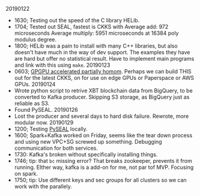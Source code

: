 20190122 
- 1630; Testing out the speed of the C library HELib.
- 1704; Tested out SEAL, fastest is CKKS with 
    Average add: 972 microseconds
    Average multiply: 5951 microseconds
  at 16384 poly modulus degree.
- 1800; HELib was a pain to install with many C++ libraries, but also doesn't have much in the way of dev support. The examples they have are hard but offer no statistical result. Have to implement main programs and link with this using `make`.
20190123
- 0603; [GPGPU accelerated partially homom](https://github.com/vernamlab/cuHE). Perhaps we can build THIS out for the latest CKKS, on for use on edge GPUs or Paperspace or AWS GPUs.
20190124
- Wrote python script to retrive XBT blockchain data from BigQuery, to be converted to Kafka producer. Skipping S3 storage, as BigQuery just as reliable as S3.
- Found PySEAL.
20190126
- Lost the producer and several days to hard disk failure. Rewrote, more modular now.
20190129
- 1200; Testing [PySEAL](https://github.com/Lab41/PySEAL) locally.
- 1600; Spark+Kafka worked on Friday, seems like the tear down process and using new VPC+SG screwed up something. Debugging communication for both services.
- 1730: Kafka's broken without specifically installing things.
- 1746; tip: that `bc` missing error? That breaks zookeeper, prevents it from running. EIther way, kafka is a add-on for me, not par tof MVP. Focusing on spark.
- 1750; tip: Use different keys and sec groups for all clusters so we can work with the parallely.


